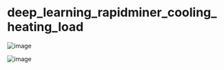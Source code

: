 # deep_learning_rapidminer_cooling_heating_load

![image](https://github.com/user-attachments/assets/f3e8a545-ad8c-4e76-bacc-ae3720e6fed9)

![image](https://github.com/user-attachments/assets/2f980a6f-c24d-4a33-9812-33b47a887837)
